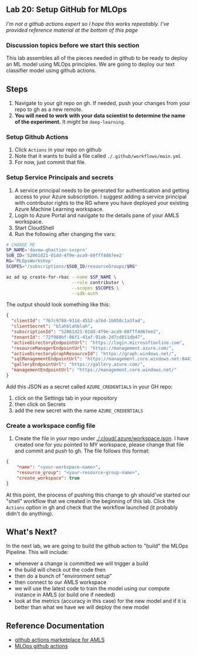 ## Lab 20:  Setup GitHub for MLOps

*I'm not a github actions expert so I hope this works repeatably.  I've provided reference material at the bottom of this page*

### Discussion topics before we start this section  

This lab assembles all of the pieces needed in github to be ready to deploy an ML model using MLOps principles.  We are going to deploy our text classifier model using github actions.  



## Steps

1. Navigate to your git repo on gh.  If needed, push your changes from your repo to gh as a new remote.  
1. **You will need to work with your data scientist to determine the name of the experiment.** It _might_ be `deep-learning`.  


### Setup Github Actions

1. Click `Actions` in your repo on github
1. Note that it wants to build a file called `./.github/workflows/main.yml`
1. For now, just commit that file.  

### Setup Service Principals and secrets

1. A service principal needs to be generated for authentication and getting access to your Azure subscription. I suggest adding a service principal with contributor rights to the RG where you have deployed your existing Azure Machine Learning workspace. 
1. Login to Azure Portal and navigate to the details pane of your AMLS workspace.  
1. Start CloudShell
1. Run the following after changing the vars:

```bash
# CHANGE ME
SP_NAME='davew-ghaction-svcprn'
SUB_ID='52061d21-01dd-4f9e-aca9-60fff4d67ee2'
RG='MLOpsWorkshop'
SCOPES="/subscriptions/$SUB_ID/resourceGroups/$RG"

az ad sp create-for-rbac --name $SP_NAME \
                         --role contributor \
                         --scopes $SCOPES \
                         --sdk-auth

```

The output should look something like this:

```JSON
{
  "clientId": "767c9788-931d-4552-a76d-1b858c1a3fad",
  "clientSecret": "blahblahblah",
  "subscriptionId": "52061d21-01dd-4f9e-aca9-60fff4d67ee2",
  "tenantId": "72f988bf-86f1-41af-91ab-2d7cd011db47",
  "activeDirectoryEndpointUrl": "https://login.microsoftonline.com",
  "resourceManagerEndpointUrl": "https://management.azure.com/",
  "activeDirectoryGraphResourceId": "https://graph.windows.net/",
  "sqlManagementEndpointUrl": "https://management.core.windows.net:8443/",
  "galleryEndpointUrl": "https://gallery.azure.com/",
  "managementEndpointUrl": "https://management.core.windows.net/"
}
```

Add this JSON as a secret called `AZURE_CREDENTIALS` in your GH repo:

1. click on the Settings tab in your repository
1. then click on Secrets 
1. add the new secret with the name `AZURE_CREDENTIALS` 

### Create a workspace config file

1. Create the file in your repo under [./.cloud/.azure/workspace.json](../.cloud/.azure/workspace.json).  I have created one for you pointed to MY workspace, please change that file and commit and push to gh.  The file follows this format:

```JSON
{
    "name": "<your-workspace-name>",
    "resource_group": "<your-resource-group-name>",
    "create_workspace": true
}
```

At this point, the process of pushing this change to gh should've started our "shell" workflow that we created in the beginning of this lab.  Click the `Actions` option in gh and check that the workflow launched (it probably didn't do anything).  



## What's Next?

In the next lab, we are going to build the github action to "build" the MLOps Pipeline.  This will include:

* whenever a change is committed we will trigger a build
* the build will check out the code then
* then do a bunch of "environment setup"
* then connect to our AMLS workspace
* we will use the latest code to train the model using our compute instance in AMLS (or build one if needed)
* look at the metrics (accuracy in this case) for the new model and if it is better than what we have we will deploy the new model

## Reference Documentation

* [github actions marketplace for AMLS](https://github.com/marketplace/actions/azure-machine-learning-compute-action)
* [MLOps github actions](https://mlops-github.com/actions.html)
